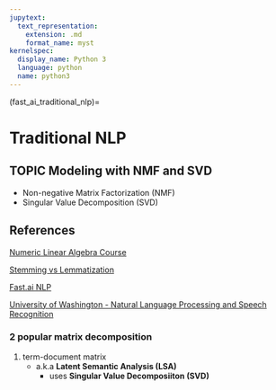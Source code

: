 ```yaml
---
jupytext:
  text_representation:
    extension: .md
    format_name: myst
kernelspec:
  display_name: Python 3
  language: python
  name: python3
---
```

(fast_ai_traditional_nlp)=

# Traditional NLP #

## TOPIC Modeling with NMF and SVD
- Non-negative Matrix Factorization (NMF) 
- Singular Value Decomposition (SVD)

## References

[Numeric Linear Algebra Course](https://github.com/fastai/numerical-linear-algebra)

[Stemming vs Lemmatization](https://www.youtube.com/watch?v=p1ccbR2P_xA)

[Fast.ai NLP](https://www.youtube.com/playlist?list=PLtmWHNX-gukKocXQOkQjuVxglSDYWsSh9)

[University of Washington - Natural Language Processing and Speech Recognition](https://colab.research.google.com/github/jeffheaton/t81_558_deep_learning/blob/master/t81_558_class_11_01_spacy.ipynb)

### 2 popular matrix decomposition
1. term-document matrix
    - a.k.a **Latent Semantic Analysis (LSA)**
        - uses **Singular Value Decomposiiton (SVD)**


